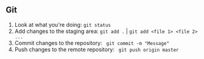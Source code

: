 

## Git
1. Look at what you're doing: `git status`
2. Add changes to the staging area: `git add .` | `git add <file 1> <file 2> ...`
3. Commit changes to the repository: ` git commit -m "Message"`
4. Push changes to the remote repository: ` git push origin master`

